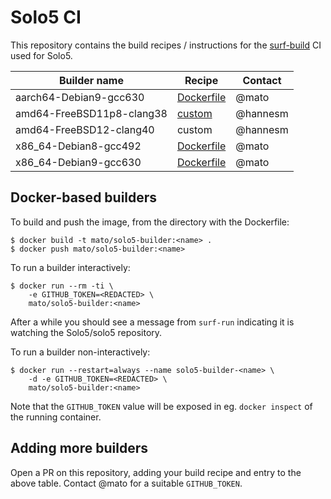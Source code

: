# Solo5 CI

This repository contains the build recipes / instructions for the
[surf-build](https://github.com/surf-build/surf) CI used for Solo5.

| Builder name              | Recipe | Contact |
| ------------              | ------ | ------- |
| aarch64-Debian9-gcc630    | [Dockerfile](aarch64-Debian9-gcc630/Dockerfile) | @mato |
| amd64-FreeBSD11p8-clang38 | [custom](amd64-FreeBSD11p8-clang38/README.md) | @hannesm |
| amd64-FreeBSD12-clang40   | custom | @hannesm |
| x86\_64-Debian8-gcc492    | [Dockerfile](x86_64-Debian8-gcc492/Dockerfile) | @mato |
| x86\_64-Debian9-gcc630    | [Dockerfile](x86_64-Debian9-gcc630/Dockerfile) | @mato |

## Docker-based builders

To build and push the image, from the directory with the Dockerfile:

    $ docker build -t mato/solo5-builder:<name> .
    $ docker push mato/solo5-builder:<name>

To run a builder interactively:

    $ docker run --rm -ti \
        -e GITHUB_TOKEN=<REDACTED> \
        mato/solo5-builder:<name>

After a while you should see a message from `surf-run` indicating it 
is watching the Solo5/solo5 repository.

To run a builder non-interactively:

    $ docker run --restart=always --name solo5-builder-<name> \
        -d -e GITHUB_TOKEN=<REDACTED> \
        mato/solo5-builder:<name>

Note that the `GITHUB_TOKEN` value will be exposed in eg. `docker inspect`
of the running container.

## Adding more builders

Open a PR on this repository, adding your build recipe and entry to the
above table. Contact @mato for a suitable `GITHUB_TOKEN`.
